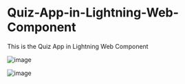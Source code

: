 # Quiz-App-in-Lightning-Web-Component
This is the Quiz App in Lightning Web Component 

![image](https://user-images.githubusercontent.com/92034872/210944629-0618d889-4e11-4c47-b17c-a1a83fe4884e.png)


![image](https://user-images.githubusercontent.com/92034872/210944671-ad8b35cb-d43e-4504-ba8e-8f294d2bbae8.png)
